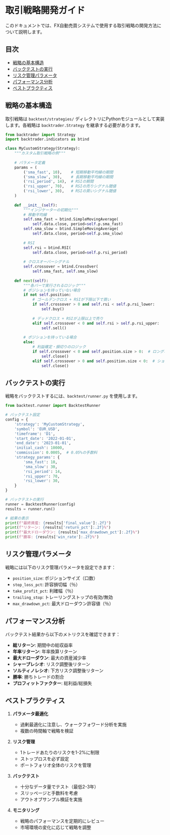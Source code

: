 # 取引戦略開発ガイド

このドキュメントでは、FX自動売買システムで使用する取引戦略の開発方法について説明します。

## 目次

- [戦略の基本構造](#戦略の基本構造)
- [バックテストの実行](#バックテストの実行)
- [リスク管理パラメータ](#リスク管理パラメータ)
- [パフォーマンス分析](#パフォーマンス分析)
- [ベストプラクティス](#ベストプラクティス)

## 戦略の基本構造

取引戦略は `backtest/strategies/` ディレクトリにPythonモジュールとして実装します。各戦略は `backtrader.Strategy` を継承する必要があります。

```python
from backtrader import Strategy
import backtrader.indicators as btind

class MyCustomStrategy(Strategy):
    """カスタム取引戦略の例"""
    
    # パラメータ定義
    params = (
        ('sma_fast', 10),    # 短期移動平均線の期間
        ('sma_slow', 30),    # 長期移動平均線の期間
        ('rsi_period', 14),  # RSIの期間
        ('rsi_upper', 70),   # RSIの売りシグナル閾値
        ('rsi_lower', 30),   # RSIの買いシグナル閾値
    )
    
    def __init__(self):
        """インジケーターの初期化"""
        # 移動平均線
        self.sma_fast = btind.SimpleMovingAverage(
            self.data.close, period=self.p.sma_fast)
        self.sma_slow = btind.SimpleMovingAverage(
            self.data.close, period=self.p.sma_slow)
            
        # RSI
        self.rsi = btind.RSI(
            self.data.close, period=self.p.rsi_period)
        
        # クロスオーバーシグナル
        self.crossover = btind.CrossOver(
            self.sma_fast, self.sma_slow)
    
    def next(self):
        """各バーで実行されるロジック"""
        # ポジションを持っていない場合
        if not self.position:
            # ゴールデンクロス + RSIが下限以下で買い
            if self.crossover > 0 and self.rsi < self.p.rsi_lower:
                self.buy()
                
            # デッドクロス + RSIが上限以上で売り
            elif self.crossover < 0 and self.rsi > self.p.rsi_upper:
                self.sell()
        
        # ポジションを持っている場合
        else:
            # 利益確定・損切りのロジック
            if self.crossover < 0 and self.position.size > 0:  # ロングポジションをクローズ
                self.close()
            elif self.crossover > 0 and self.position.size < 0:  # ショートポジションをクローズ
                self.close()
```

## バックテストの実行

戦略をバックテストするには、`backtest/runner.py` を使用します。

```python
from backtest.runner import BacktestRunner

# バックテスト設定
config = {
    'strategy': 'MyCustomStrategy',
    'symbol': 'EUR_USD',
    'timeframe': 'D1',
    'start_date': '2022-01-01',
    'end_date': '2023-01-01',
    'initial_cash': 10000,
    'commission': 0.0005,  # 0.05%の手数料
    'strategy_params': {
        'sma_fast': 10,
        'sma_slow': 30,
        'rsi_period': 14,
        'rsi_upper': 70,
        'rsi_lower': 30,
    }
}

# バックテストの実行
runner = BacktestRunner(config)
results = runner.run()

# 結果の表示
print(f"最終資産: {results['final_value']:.2f}")
print(f"リターン: {results['return_pct']:.2f}%")
print(f"最大ドローダウン: {results['max_drawdown_pct']:.2f}%")
print(f"勝率: {results['win_rate']:.2f}%")
```

## リスク管理パラメータ

戦略には以下のリスク管理パラメータを設定できます：

- `position_size`: ポジションサイズ（口数）
- `stop_loss_pct`: 許容損切幅（％）
- `take_profit_pct`: 利確幅（％）
- `trailing_stop`: トレーリングストップの有効/無効
- `max_drawdown_pct`: 最大ドローダウン許容値（％）

## パフォーマンス分析

バックテスト結果から以下のメトリクスを確認できます：

- **総リターン**: 期間中の総収益率
- **年率リターン**: 年率換算リターン
- **最大ドローダウン**: 最大の資産減少率
- **シャープレシオ**: リスク調整後リターン
- **ソルティノレシオ**: 下方リスク調整後リターン
- **勝率**: 勝ちトレードの割合
- **プロフィットファクター**: 総利益/総損失

## ベストプラクティス

1. **パラメータ最適化**
   - 過剰最適化に注意し、ウォークフォワード分析を実施
   - 複数の時間軸で戦略を検証

2. **リスク管理**
   - 1トレードあたりのリスクを1-2%に制限
   - ストップロスを必ず設定
   - ポートフォリオ全体のリスクを管理

3. **バックテスト**
   - 十分なデータ量でテスト（最低2-3年）
   - スリッページと手数料を考慮
   - アウトオブサンプル検証を実施

4. **モニタリング**
   - 戦略のパフォーマンスを定期的にレビュー
   - 市場環境の変化に応じて戦略を調整
